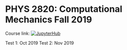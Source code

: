 # PHYS 2820: Computational Mechanics Fall 2019

Course link: [![JupyterHub](https://img.shields.io/badge/PHYS2820-JupyterHub-blue.svg)](https://mybinder.org/v2/gh/jmunroe/phys2820-F2019/master)

Test 1: Oct 2019
Test 2: Nov 2019
